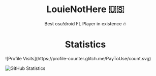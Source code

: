 <h1 align="center">LouieNotHere 🇺🇸</h1>
<p align="center">Best osu!droid FL Player in existence 🔥

<h1 align="center">Statistics</h1>
![Profile Visits](https://profile-counter.glitch.me/PayToUse/count.svg)

![GitHub Statistics](https://github-readme-stats.vercel.app/api?username=PayToUse&theme=aura_dark&show_icons=true)